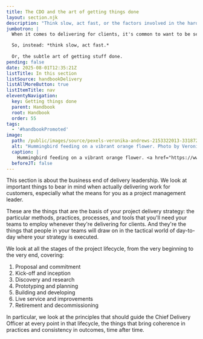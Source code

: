 ```yaml
---
title: The CDO and the art of getting things done
layout: section.njk
description: "Think slow, act fast, or the factors involved in the hard work of getting stuff done"
jumbotron: |
  When it comes to delivering for clients, it's common to want to be seen doing things, being busy, making stuff happen. But that's the straight and easy road to Problemsville.

  So, instead: *think slow, act fast.*
  
  Or, the subtle art of getting stuff done.
pending: false
date: 2025-08-01T12:35:21Z
listTitle: In this section
listSource: handbookDelivery
listAllMoreButton: true
listItemTitle: nav
eleventyNavigation:
  key: Getting things done
  parent: Handbook
  root: Handbook
  order: 55
tags:
  - '#handbookPromoted'
image:
  path: /public/images/source/pexels-veronika-andrews-2153322013-33187253.jpg
  alt: "Hummingbird feeding on a vibrant orange flower. Photo by Veronika Andrews on Pexels."
  caption: |
    Hummingbird feeding on a vibrant orange flower. <a href="https://www.pexels.com/photo/hummingbird-feeding-on-vibrant-orange-flower-33187253/" target="_blank" rel="noopener">Photo</a> by <a href="https://www.pexels.com/@veronika-andrews-2153322013/" target="_blank" rel="noopener">Veronika Andrews</a> on Pexels.
  beforeJT: false
---
```


This section is about the business end of delivery leadership. We look at important things to bear in mind when actually delivering work for customers, especially what the means for you as a project management leader.

These are the things that are the basis of your project delivery strategy: the particular methods, practices, processes, and tools that you'll need your teams to employ whenever they're delivering for clients. And they're the things that people in your teams will draw on in the tactical world of day-to-day where your strategy is executed.

We look at all the stages of the project lifecycle, from the very beginning to the very end, covering:

1. Proposal and commitment
2. Kick-off and inception
3. Discovery and research
4. Prototyping and planning
5. Building and developing
6. Live service and improvements
7. Retirement and decommissioning

In particular, we look at the principles that should guide the Chief Delivery Officer at every point in that lifecycle, the things that bring coherence in practices and consistency in outcomes, time after time.

